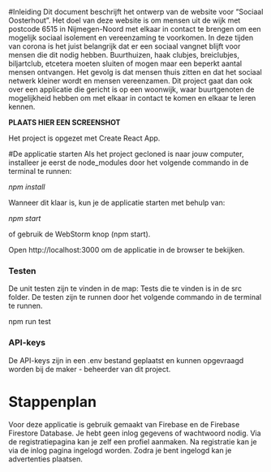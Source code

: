 #Inleiding
Dit document beschrijft het ontwerp van de website voor “Sociaal Oosterhout”. Het doel van deze website is om mensen uit de wijk met postcode 6515 in Nijmegen-Noord met elkaar in contact te brengen om een mogelijk sociaal isolement en vereenzaming te voorkomen. In deze tijden van corona is het juist belangrijk dat er een sociaal vangnet blijft voor mensen die dit nodig hebben. Buurthuizen, haak clubjes, breiclubjes, biljartclub, etcetera moeten sluiten of mogen maar een beperkt aantal mensen ontvangen. Het gevolg is dat mensen thuis zitten en dat het sociaal netwerk kleiner wordt en mensen vereenzamen. Dit project gaat dan ook over een applicatie die gericht is op een woonwijk, waar buurtgenoten de mogelijkheid hebben om met elkaar in contact te komen en elkaar te leren kennen.

**PLAATS HIER EEN SCREENSHOT**

Het project is opgezet met Create React App.

#De applicatie starten
Als het project gecloned is naar jouw computer, installeer je eerst de node_modules door het volgende commando in de terminal te runnen:

_npm install_

Wanneer dit klaar is, kun je de applicatie starten met behulp van:

_npm start_

of gebruik de WebStorm knop (npm start).

Open http://localhost:3000 om de applicatie in de browser te bekijken.

### Testen
De unit testen zijn te vinden in de map: Tests die te vinden is in de src folder. De testen zijn te runnen door het volgende commando in de terminal te runnen.

npm run test

### API-keys
De API-keys zijn in een .env bestand geplaatst en kunnen opgevraagd worden bij de maker - beheerder van dit project.

# Stappenplan
Voor deze applicatie is gebruik gemaakt van Firebase en de Firebase Firestore Database. Je hebt geen inlog gegevens of wachtwoord nodig.
Via de registratiepagina kan je zelf een profiel aanmaken.
Na registratie kan je via de inlog pagina ingelogd worden.
Zodra je bent ingelogd kan je advertenties plaatsen.